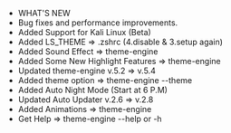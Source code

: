 + WHAT'S NEW
+ Bug fixes and performance improvements.
+ Added Support for Kali Linux (Beta)
+ Added LS_THEME => .zshrc (4.disable & 3.setup again)
+ Added Sound Effect => theme-engine
+ Added Some New Highlight Features => theme-engine
+ Updated theme-engine v.5.2 => v.5.4
+ Added theme option => theme-engine --theme <choose>
+ Added Auto Night Mode (Start at 6 P.M)
+ Updated Auto Updater v.2.6 => v.2.8
+ Added Animations => theme-engine
+ Get Help => theme-engine --help or -h
